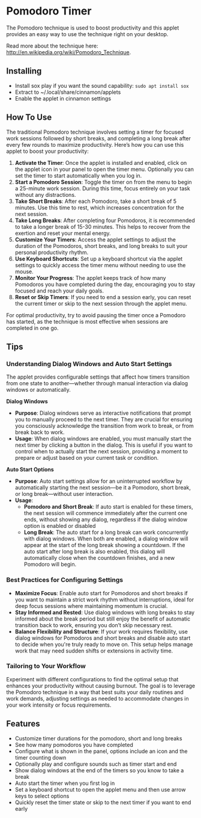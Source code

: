 # Pomodoro Timer

The Pomodoro technique is used to boost productivity and this applet provides an easy way to use the technique right on your desktop.

Read more about the technique here: http://en.wikipedia.org/wiki/Pomodoro_Technique.

## Installing
* Install sox play if you want the sound capability: `sudo apt install sox`
* Extract to ~/.local/share/cinnamon/applets
* Enable the applet in cinnamon settings

## How To Use
The traditional Pomodoro technique involves setting a timer for focused work sessions followed by short breaks, and completing a long break after every few rounds to maximize productivity. Here’s how you can use this applet to boost your productivity:

1. **Activate the Timer**: Once the applet is installed and enabled, click on the applet icon in your panel to open the timer menu. Optionally you can set the timer to start automatically when you log in.
2. **Start a Pomodoro Session**: Toggle the timer on from the menu to begin a 25-minute work session. During this time, focus entirely on your task without any distractions.
3. **Take Short Breaks**: After each Pomodoro, take a short break of 5 minutes. Use this time to rest, which increases concentration for the next session.
4. **Take Long Breaks**: After completing four Pomodoros, it is recommended to take a longer break of 15-30 minutes. This helps to recover from the exertion and reset your mental energy.
5. **Customize Your Timers**: Access the applet settings to adjust the duration of the Pomodoros, short breaks, and long breaks to suit your personal productivity rhythm.
6. **Use Keyboard Shortcuts**: Set up a keyboard shortcut via the applet settings to quickly access the timer menu without needing to use the mouse.
7. **Monitor Your Progress**: The applet keeps track of how many Pomodoros you have completed during the day, encouraging you to stay focused and reach your daily goals.
8. **Reset or Skip Timers**: If you need to end a session early, you can reset the current timer or skip to the next session through the applet menu.

For optimal productivity, try to avoid pausing the timer once a Pomodoro has started, as the technique is most effective when sessions are completed in one go.

## Tips

### Understanding Dialog Windows and Auto Start Settings

The applet provides configurable settings that affect how timers transition from one state to another—whether through manual interaction via dialog windows or automatically.

**Dialog Windows**
- **Purpose**: Dialog windows serve as interactive notifications that prompt you to manually proceed to the next timer. They are crucial for ensuring you consciously acknowledge the transition from work to break, or from break back to work.
- **Usage**: When dialog windows are enabled, you must manually start the next timer by clicking a button in the dialog. This is useful if you want to control when to actually start the next session, providing a moment to prepare or adjust based on your current task or condition.

**Auto Start Options**
- **Purpose**: Auto start settings allow for an uninterrupted workflow by automatically starting the next session—be it a Pomodoro, short break, or long break—without user interaction.
- **Usage**: 
  - **Pomodoro and Short Break**: If auto start is enabled for these timers, the next session will commence immediately after the current one ends, without showing any dialog, regardless if the dialog window option is enabled or disabled
  - **Long Break**: The auto start for a long break can work concurrently with dialog windows. When both are enabled, a dialog window will appear at the start of the long break showing a countdown. If the auto start after long break is also enabled, this dialog will automatically close when the countdown finishes, and a new Pomodoro will begin.

### Best Practices for Configuring Settings

- **Maximize Focus**: Enable auto start for Pomodoros and short breaks if you want to maintain a strict work rhythm without interruptions, ideal for deep focus sessions where maintaining momentum is crucial.
- **Stay Informed and Rested**: Use dialog windows with long breaks to stay informed about the break period but still enjoy the benefit of automatic transition back to work, ensuring you don’t skip necessary rest.
- **Balance Flexibility and Structure**: If your work requires flexibility, use dialog windows for Pomodoros and short breaks and disable auto start to decide when you're truly ready to move on. This setup helps manage work that may need sudden shifts or extensions in activity time.

### Tailoring to Your Workflow

Experiment with different configurations to find the optimal setup that enhances your productivity without causing burnout. The goal is to leverage the Pomodoro technique in a way that best suits your daily routines and work demands, adjusting settings as needed to accommodate changes in your work intensity or focus requirements.

## Features
* Customize timer durations for the pomodoro, short and long breaks
* See how many pomodoros you have completed
* Configure what is shown in the panel, options include an icon and the timer counting down
* Optionally play and configure sounds such as timer start and end
* Show dialog windows at the end of the timers so you know to take a break
* Auto start the timer when you first log in
* Set a keyboard shortcut to open the applet menu and then use arrow keys to select options
* Quickly reset the timer state or skip to the next timer if you want to end early
